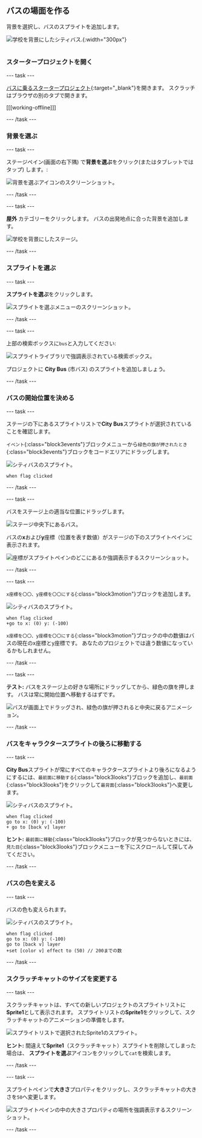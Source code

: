 ## バスの場面を作る

<div style="display: flex; flex-wrap: wrap">
<div style="flex-basis: 200px; flex-grow: 1; margin-right: 15px;">
背景を選択し、バスのスプライトを追加します。
</div>
<div>

![学校を背景にしたシティバス.](images/bus-scene.png){:width="300px"}

</div>
</div>

### スタータープロジェクトを開く

--- task ---

[バスに乗るスタータープロジェクト](https://scratch.mit.edu/projects/582214330/editor){:target="_blank"}を開きます。 スクラッチはブラウザの別のタブで開きます。

[[[working-offline]]]

--- /task ---

### 背景を選ぶ

--- task ---

ステージペイン(画面の右下隅) で**背景を選ぶ**をクリック(またはタブレットではタップ) します。:

![背景を選ぶアイコンのスクリーンショット。](images/choose-a-backdrop.png)

--- /task ---

--- task ---

**屋外** カテゴリーをクリックします。 バスの出発地点に合った背景を追加します。

![学校を背景にしたステージ。](images/outdoor-backdrop.png)

--- /task ---

### スプライトを選ぶ

--- task ---

**スプライトを選ぶ**をクリックします。

![スプライトを選ぶメニューのスクリーンショット。](images/choose-sprite-menu.png)

--- /task ---

--- task ---

上部の検索ボックスに`bus`と入力してください:

![スプライトライブラリで強調表示されている検索ボックス。](images/bus-search.png)

プロジェクトに **City Bus** (市バス) のスプライトを追加しましょう。

--- /task ---

### バスの開始位置を決める

--- task ---

ステージの下にあるスプライトリストで**City Bus**スプライトが選択されていることを確認します。

`イベント`{:class="block3events"}ブロックメニューから`緑色の旗が押されたとき`{:class="block3events"}ブロックをコードエリアにドラッグします。

![シティバスのスプライト。](images/bus-sprite.png)

```blocks3
when flag clicked
```

--- /task ---

--- task ---

バスをステージ上の適当な位置にドラッグします。

![ステージ中央下にあるバス。](images/bus-bottom-middle.png)

バスの**x**および**y**座標（位置を表す数値）がステージの下のスプライトペインに表示されます。

![座標がスプライトペインのどこにあるか強調表示するスクリーンショット。](images/coords-sprite-pane.png)

--- /task ---

--- task ---

`x座標を〇〇、y座標を〇〇にする`{:class="block3motion"}ブロックを追加します。

![シティバスのスプライト。](images/bus-sprite.png)

```blocks3
when flag clicked
+go to x: (0) y: (-100)
```

`x座標を〇〇、y座標を〇〇にする`{:class="block3motion"}ブロックの中の数値はバスの現在のx座標とy座標です。 あなたのプロジェクトでは違う数値になっているかもしれません。

--- /task ---

--- task ---

**テスト:** バスをステージ上の好きな場所にドラッグしてから、緑色の旗を押します。 バスは常に開始位置へ移動するはずです。

![バスが画面上でドラッグされ、緑色の旗が押されると中央に戻るアニメーション。](images/drag-bus.gif)

--- /task ---

### バスをキャラクタースプライトの後ろに移動する

--- task ---

**City Bus**スプライトが常にすべてのキャラクタースプライトより後ろになるようにするには、`最前面に移動する`{:class="block3looks"}ブロックを追加し、`最前面`{:class="block3looks"}をクリックして`最背面`{:class="block3looks"}へ変更します。

![シティバスのスプライト。](images/bus-sprite.png)

```blocks3
when flag clicked
go to x: (0) y: (-100)
+ go to [back v] layer
```

**ヒント:** `最前面に移動`{:class="block3looks"}ブロックが見つからないときには、`見た目`{:class="block3looks"}ブロックメニューを下にスクロールして探してみてください。

--- /task ---

### バスの色を変える

--- task ---

バスの色も変えられます。

![シティバスのスプライト。](images/bus-sprite.png)

```blocks3
when flag clicked
go to x: (0) y: (-100)
go to [back v] layer
+set [color v] effect to (50) // 200までの数
```

--- /task ---

### スクラッチキャットのサイズを変更する

--- task ---

スクラッチキャットは、すべての新しいプロジェクトのスプライトリストに**Sprite1**として表示されます。 スプライトリストの**Sprite1**をクリックして、スクラッチキャットのアニメーションの準備をします。

![スプライトリストで選択されたSprite1のスプライト。](images/sprite1-selected.png)

**ヒント:** 間違えて**Sprite1**（スクラッチキャット）スプライトを削除してしまった場合は、 **スプライトを選ぶ**アイコンをクリックして`cat`を検索します。

--- /task ---

--- task ---

スプライトペインで**大きさ**プロパティをクリックし、スクラッチキャットの大きさを`50`へ変更します。

![スプライトペインの中の大きさプロパティの場所を強調表示するスクリーンショット。](images/sprite-pane-size.png)

--- /task --- 
